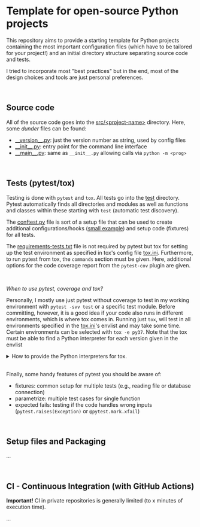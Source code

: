 # Template for open-source Python projects

This repository aims to provide a starting template for Python projects containing the most important configuration files
(which have to be tailored for your project!) and an initial directory structure separating source code and tests.

I tried to incorporate most "best practices" but in the end, most of the design choices and tools are just personal preferences. 

<br>

## Source code

All of the source code goes into the [src/\<project-name\>](src/squarer) directory. Here, some *dunder* files can be found:
 - [\_\_version\_\_.py](src/squarer/__version__.py): just the version number as string, used by config files
 - [\_\_init\_\_.py](src/squarer/__init__.py): entry point for the command line interface
 - [\_\_main\_\_.py](src/squarer/__main__.py): same as `__init__.py` allowing calls via `python -m <prog>`

<br>

## Tests (pytest/tox)

Testing is done with `pytest` and `tox`. All tests go into the [test](test/) directory. Pytest automatically finds all directories
and modules as well as functions and classes within these starting with `test` (automatic test discovery).

The [conftest.py](test/conftest.py) file is sort of a setup file that can be used to create additional configurations/hooks
([small example](https://github.com/tbmalt/tbmalt/blob/main/tests/conftest.py)) and setup code (fixtures) for all tests.  

The [requirements-tests.txt](test/requirements-tests.txt) file is not required by pytest but tox for setting up
the test environment as specified in tox's config file [tox.ini](tox.ini). Furthermore, to run pytest from tox, the `commands`
section must be given. Here, additional options for the code coverage report from the `pytest-cov` plugin are given.

<br>

*When to use pytest, coverage and tox?*

Personally, I mostly use just pytest without coverage to test in my working environment with `pytest -svv test` or a specific
test module. Before committing, however, it is a good idea if your code also runs in different environments, which is where
tox comes in. Running just `tox`, will test in all environments specified in the [tox.ini](tox.ini)'s envlist and may take some
time. Certain environments can be selected with `tox -e py37`. Note that the tox must be able to find a Python interpreter for
each version given in the envlist

<details><summary>How to provide the Python interpreters for tox.</summary>

Unfortunately, this does not directly work with something like a conda environment but you can setup the environments and provide
a symlink to a directory which is in your path.

```console
mamba create --name "py311" python=3.11 -y
ln -s /opt/miniforge3/envs/py311/bin/python3.11 ~/bin/python3.11
```

</details>

<br>

Finally, some handy features of pytest you should be aware of:
 - fixtures: common setup for multiple tests (e.g., reading file or database connection)
 - parametrize: multiple test cases for single function
 - expected fails: testing if the code handles wrong inputs (`pytest.raises(Exception)` or `@pytest.mark.xfail`)
 
 <br>

## Setup files and Packaging

...

<br>

## CI - Continuous Integration (with GitHub Actions)

**Important!** CI in private repositories is generally limited (to x minutes of execution time). 

...
